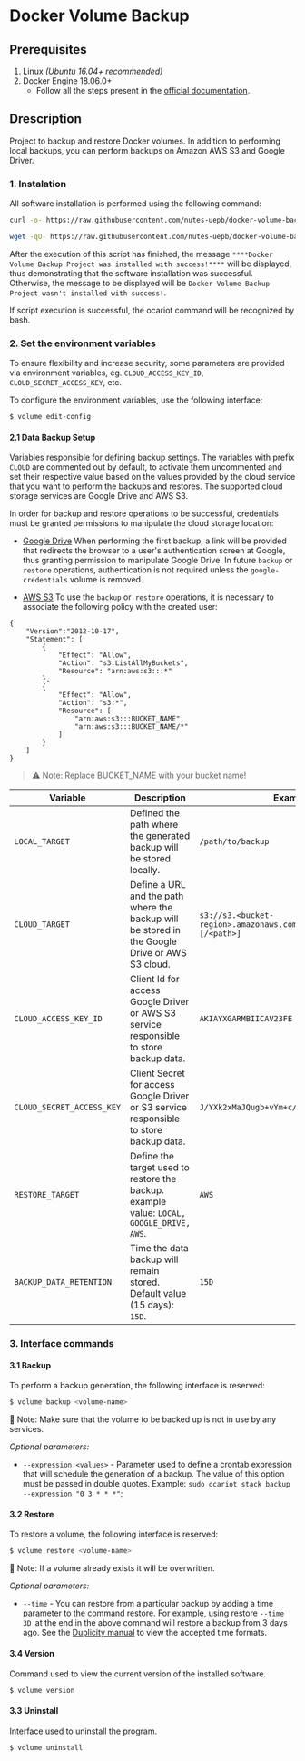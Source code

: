 # Docker Volume Backup

## Prerequisites
1. Linux _(Ubuntu 16.04+ recommended)_
2. Docker Engine 18.06.0+
   - Follow all the steps present in the [official documentation](https://docs.docker.com/install/linux/docker-ce/ubuntu/#install-docker-ce).

## Drescription

Project to backup and restore Docker volumes. In addition to performing local backups, you can perform backups on Amazon AWS S3 and Google Driver.

### 1. Instalation
All software installation is performed using the following command:

```sh
curl -o- https://raw.githubusercontent.com/nutes-uepb/docker-volume-backup/1.0.0/install.sh | bash
```

```sh
wget -qO- https://raw.githubusercontent.com/nutes-uepb/docker-volume-backup/1.0.0/install.sh | bash
```


After the execution of this script has finished, the message `****Docker Volume Backup Project was installed with success!****` will be displayed, thus demonstrating that the software installation was successful. Otherwise, the message to be displayed will be `Docker Volume Backup Project wasn't installed with success!`.

If script execution is successful, the ocariot command will be recognized by bash.

### 2. Set the environment variables

To ensure flexibility and increase security, some parameters are provided via environment variables, eg. `CLOUD_ACCESS_KEY_ID`, `CLOUD_SECRET_ACCESS_KEY`, etc.

To configure the environment variables, use the following interface:

```sh
$ volume edit-config
```
#### 2.1 Data Backup Setup

Variables responsible for defining backup settings. The variables with prefix `CLOUD` are commented out by default, to activate them uncommented and set their respective value based on the values provided by the cloud service that you want to perform the backups and restores. The supported cloud storage services are Google Drive and AWS S3.

In order for backup and restore operations to be successful, credentials must be granted permissions to manipulate the cloud storage location:
    
- [Google Drive](https://console.developers.google.com/apis/credentials)
When performing the first backup, a link will be provided that redirects the browser to a user's authentication screen at Google, thus granting permission to manipulate Google Drive. In future `backup` or `restore` operations, authentication is not required unless the `google-credentials` volume is removed.

- [AWS S3](https://docs.aws.amazon.com/pt_br/sdk-for-java/v1/developer-guide/signup-create-iam-user.html)
To use the `backup` or` restore` operations, it is necessary to associate the following policy with the created user:

```json=
{
    "Version":"2012-10-17",
    "Statement": [
        {
            "Effect": "Allow",
            "Action": "s3:ListAllMyBuckets",
            "Resource": "arn:aws:s3:::*"
        },
        {
            "Effect": "Allow",
            "Action": "s3:*",
            "Resource": [
                "arn:aws:s3:::BUCKET_NAME",
                "arn:aws:s3:::BUCKET_NAME/*"
            ]
        }
    ]
}

```
> :warning: Note: Replace BUCKET_NAME with your bucket name!

| Variable | Description | Example |
| -------- | ----------- | ------- |
| `LOCAL_TARGET` | Defined the path where the generated backup will be stored locally. | `/path/to/backup` |
| `CLOUD_TARGET` | Define a URL and the path where the backup will be stored in the Google Drive or AWS S3 cloud. | `s3://s3.<bucket-region>.amazonaws.com/<bucket-name>[/<path>]` |
| `CLOUD_ACCESS_KEY_ID` | Client Id for access Google Driver or AWS S3 service responsible to store backup data. | `AKIAYXGARMBIICAV23FE` |
| `CLOUD_SECRET_ACCESS_KEY` | Client Secret for access Google Driver or S3 service responsible to store backup data. | `J/YXk2xMaJQugb+vYm+c/TbTz+LpMnkxucdfv/Rh` |
| `RESTORE_TARGET` | Define the target used to restore the backup. example value: `LOCAL, GOOGLE_DRIVE, AWS`. | `AWS` |
| `BACKUP_DATA_RETENTION` | Time the data backup will remain stored. Default value (15 days): `15D`. | `15D` |

### 3. Interface commands

#### 3.1 Backup

To perform a backup generation, the following interface is reserved:

```sh
$ volume backup <volume-name>
```

:pushpin: Note: Make sure that the volume to be backed up is not in use by any services.

*Optional parameters:*

- `--expression <values>` - Parameter used to define a crontab expression that will schedule the generation of a backup. The value of this option must be passed in double quotes. Example: `sudo ocariot stack backup --expression "0 3 * * *"`;

#### 3.2 Restore
To restore a volume, the following interface is reserved:

```sh
$ volume restore <volume-name>
```

:pushpin: Note: If a volume already exists it will be overwritten.

*Optional parameters:*

- `--time` - You can restore from a particular backup by adding a time parameter to the command restore. For example, using restore `--time 3D `at the end in the above command will restore a backup from 3 days ago. See the [Duplicity manual](http://duplicity.nongnu.org/vers7/duplicity.1.html#toc8) to view the accepted time formats.


#### 3.4 Version

Command used to view the current version of the installed software.

```sh
$ volume version
```

#### 3.3 Uninstall
Interface used to uninstall the program.

```sh
$ volume uninstall
```